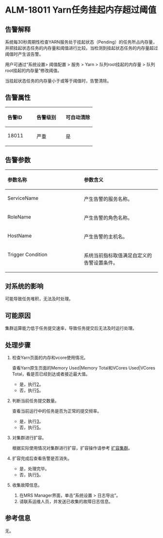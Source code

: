 # ALM-18011 Yarn任务挂起内存超过阈值<a name="ZH-CN_TOPIC_0227337988"></a>

## 告警解释<a name="zh-cn_topic_0227101910_zh-cn_topic_0087039425_section43920869"></a>

系统每30秒周期性检查YARN服务处于挂起状态（Pending）的任务所占内存量，并把挂起状态任务的内存量和阈值进行比较。当检测到挂起状态任务的内存量超过阈值时产生该告警。

用户可通过“系统设置\> 阈值配置 \> 服务 \> Yarn \> 队列root挂起的内存量 \> 队列root挂起的内存量”修改阈值。

当挂起状态任务的内存量小于或等于阈值时，告警清除。

## 告警属性<a name="zh-cn_topic_0227101910_zh-cn_topic_0087039425_section59743502"></a>

<a name="zh-cn_topic_0227101910_zh-cn_topic_0087039425_table64843092"></a>
<table><thead align="left"><tr id="zh-cn_topic_0227101910_zh-cn_topic_0087039425_row10409628"><th class="cellrowborder" valign="top" width="33.33333333333333%" id="mcps1.1.4.1.1"><p id="zh-cn_topic_0227101910_zh-cn_topic_0087039425_p37873528"><a name="zh-cn_topic_0227101910_zh-cn_topic_0087039425_p37873528"></a><a name="zh-cn_topic_0227101910_zh-cn_topic_0087039425_p37873528"></a>告警ID</p>
</th>
<th class="cellrowborder" valign="top" width="33.33333333333333%" id="mcps1.1.4.1.2"><p id="zh-cn_topic_0227101910_zh-cn_topic_0087039425_p47856888"><a name="zh-cn_topic_0227101910_zh-cn_topic_0087039425_p47856888"></a><a name="zh-cn_topic_0227101910_zh-cn_topic_0087039425_p47856888"></a>告警级别</p>
</th>
<th class="cellrowborder" valign="top" width="33.33333333333333%" id="mcps1.1.4.1.3"><p id="zh-cn_topic_0227101910_zh-cn_topic_0087039425_p51202692"><a name="zh-cn_topic_0227101910_zh-cn_topic_0087039425_p51202692"></a><a name="zh-cn_topic_0227101910_zh-cn_topic_0087039425_p51202692"></a>可自动清除</p>
</th>
</tr>
</thead>
<tbody><tr id="zh-cn_topic_0227101910_zh-cn_topic_0087039425_row53777413"><td class="cellrowborder" valign="top" width="33.33333333333333%" headers="mcps1.1.4.1.1 "><p id="zh-cn_topic_0227101910_p431016914314"><a name="zh-cn_topic_0227101910_p431016914314"></a><a name="zh-cn_topic_0227101910_p431016914314"></a>18011</p>
</td>
<td class="cellrowborder" valign="top" width="33.33333333333333%" headers="mcps1.1.4.1.2 "><p id="zh-cn_topic_0227101910_p73091983110"><a name="zh-cn_topic_0227101910_p73091983110"></a><a name="zh-cn_topic_0227101910_p73091983110"></a>严重</p>
</td>
<td class="cellrowborder" valign="top" width="33.33333333333333%" headers="mcps1.1.4.1.3 "><p id="zh-cn_topic_0227101910_p2308169103111"><a name="zh-cn_topic_0227101910_p2308169103111"></a><a name="zh-cn_topic_0227101910_p2308169103111"></a>是</p>
</td>
</tr>
</tbody>
</table>

## 告警参数<a name="zh-cn_topic_0227101910_zh-cn_topic_0087039425_section820607"></a>

<a name="zh-cn_topic_0227101910_zh-cn_topic_0087039425_table66543927"></a>
<table><thead align="left"><tr id="zh-cn_topic_0227101910_zh-cn_topic_0087039425_row61284534"><th class="cellrowborder" valign="top" width="50%" id="mcps1.1.3.1.1"><p id="zh-cn_topic_0227101910_zh-cn_topic_0087039425_p65100236"><a name="zh-cn_topic_0227101910_zh-cn_topic_0087039425_p65100236"></a><a name="zh-cn_topic_0227101910_zh-cn_topic_0087039425_p65100236"></a>参数名称</p>
</th>
<th class="cellrowborder" valign="top" width="50%" id="mcps1.1.3.1.2"><p id="zh-cn_topic_0227101910_zh-cn_topic_0087039425_p38627770"><a name="zh-cn_topic_0227101910_zh-cn_topic_0087039425_p38627770"></a><a name="zh-cn_topic_0227101910_zh-cn_topic_0087039425_p38627770"></a>参数含义</p>
</th>
</tr>
</thead>
<tbody><tr id="zh-cn_topic_0227101910_zh-cn_topic_0087039425_row41841705"><td class="cellrowborder" valign="top" width="50%" headers="mcps1.1.3.1.1 "><p id="zh-cn_topic_0227101910_p9439174316"><a name="zh-cn_topic_0227101910_p9439174316"></a><a name="zh-cn_topic_0227101910_p9439174316"></a>ServiceName</p>
</td>
<td class="cellrowborder" valign="top" width="50%" headers="mcps1.1.3.1.2 "><p id="zh-cn_topic_0227101910_zh-cn_topic_0087039425_p48178601"><a name="zh-cn_topic_0227101910_zh-cn_topic_0087039425_p48178601"></a><a name="zh-cn_topic_0227101910_zh-cn_topic_0087039425_p48178601"></a>产生告警的服务名称。</p>
</td>
</tr>
<tr id="zh-cn_topic_0227101910_zh-cn_topic_0087039425_row30954226"><td class="cellrowborder" valign="top" width="50%" headers="mcps1.1.3.1.1 "><p id="zh-cn_topic_0227101910_zh-cn_topic_0087039425_p24264406"><a name="zh-cn_topic_0227101910_zh-cn_topic_0087039425_p24264406"></a><a name="zh-cn_topic_0227101910_zh-cn_topic_0087039425_p24264406"></a>RoleName</p>
</td>
<td class="cellrowborder" valign="top" width="50%" headers="mcps1.1.3.1.2 "><p id="zh-cn_topic_0227101910_p8405174319"><a name="zh-cn_topic_0227101910_p8405174319"></a><a name="zh-cn_topic_0227101910_p8405174319"></a>产生告警的角色名称。</p>
</td>
</tr>
<tr id="zh-cn_topic_0227101910_zh-cn_topic_0087039425_row39121107"><td class="cellrowborder" valign="top" width="50%" headers="mcps1.1.3.1.1 "><p id="zh-cn_topic_0227101910_zh-cn_topic_0087039425_p14693133"><a name="zh-cn_topic_0227101910_zh-cn_topic_0087039425_p14693133"></a><a name="zh-cn_topic_0227101910_zh-cn_topic_0087039425_p14693133"></a>HostName</p>
</td>
<td class="cellrowborder" valign="top" width="50%" headers="mcps1.1.3.1.2 "><p id="zh-cn_topic_0227101910_zh-cn_topic_0087039425_p49293152"><a name="zh-cn_topic_0227101910_zh-cn_topic_0087039425_p49293152"></a><a name="zh-cn_topic_0227101910_zh-cn_topic_0087039425_p49293152"></a>产生告警的主机名。</p>
</td>
</tr>
<tr id="zh-cn_topic_0227101910_row1987111012143"><td class="cellrowborder" valign="top" width="50%" headers="mcps1.1.3.1.1 "><p id="zh-cn_topic_0227101910_p189541711101411"><a name="zh-cn_topic_0227101910_p189541711101411"></a><a name="zh-cn_topic_0227101910_p189541711101411"></a><span>Trigger Condition</span></p>
</td>
<td class="cellrowborder" valign="top" width="50%" headers="mcps1.1.3.1.2 "><p id="zh-cn_topic_0227101910_p995431113148"><a name="zh-cn_topic_0227101910_p995431113148"></a><a name="zh-cn_topic_0227101910_p995431113148"></a><span>系统当前指标取值满足自定义的告警设置条件。</span></p>
</td>
</tr>
</tbody>
</table>

## 对系统的影响<a name="zh-cn_topic_0227101910_zh-cn_topic_0087039425_section7385465"></a>

可能导致任务堆积，无法及时处理。

## 可能原因<a name="zh-cn_topic_0227101910_zh-cn_topic_0087039425_section66469189"></a>

集群运算能力低于任务提交速率，导致任务提交后无法及时运行处理。

## 处理步骤<a name="zh-cn_topic_0227101910_section14111549283"></a>

1.  检查Yarn页面的内存和vcore使用情况。

    查看Yarn原生页面的Memory Used|Memory Total和VCores Used|VCores Total，看是否已经到达或者接近最大值。

    -   是，执行[2](#zh-cn_topic_0227101910_li181801656143013)。
    -   否，执行[5](#zh-cn_topic_0227101910_li572522141314)。

2.  <a name="zh-cn_topic_0227101910_li181801656143013"></a>判断当前任务提交数量。

    查看当前运行中的任务是否为正常的提交频率。

    -   是，执行[3](#zh-cn_topic_0227101910_li10509161210322)。
    -   否，执行[5](#zh-cn_topic_0227101910_li572522141314)。

3.  <a name="zh-cn_topic_0227101910_li10509161210322"></a>对集群进行扩容。

    根据实际使用情况对集群进行扩容，扩容操作请参考  [扩容集群](扩容集群.md)。

4.  扩容完成后查看告警是否消失。
    -   是，处理完毕。
    -   否，执行[5](#zh-cn_topic_0227101910_li572522141314)。

5.  <a name="zh-cn_topic_0227101910_li572522141314"></a>收集故障信息。
    1.  在MRS Manager界面，单击“系统设置 \> 日志导出”。
    2.  请联系运维人员，并发送已收集的故障日志信息。


## 参考信息<a name="zh-cn_topic_0227101910_zh-cn_topic_0087039425_section15295265"></a>

无。

